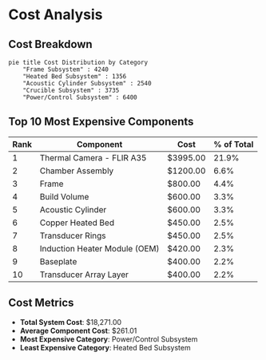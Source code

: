 # Cost Analysis

## Cost Breakdown

```mermaid
pie title Cost Distribution by Category
    "Frame Subsystem" : 4240
    "Heated Bed Subsystem" : 1356
    "Acoustic Cylinder Subsystem" : 2540
    "Crucible Subsystem" : 3735
    "Power/Control Subsystem" : 6400
```

## Top 10 Most Expensive Components

| Rank | Component | Cost | % of Total |
|------|-----------|------|------------|
| 1 | Thermal Camera - FLIR A35 | $3995.00 | 21.9% |
| 2 | Chamber Assembly | $1200.00 | 6.6% |
| 3 | Frame | $800.00 | 4.4% |
| 4 | Build Volume | $600.00 | 3.3% |
| 5 | Acoustic Cylinder | $600.00 | 3.3% |
| 6 | Copper Heated Bed | $450.00 | 2.5% |
| 7 | Transducer Rings | $450.00 | 2.5% |
| 8 | Induction Heater Module (OEM) | $420.00 | 2.3% |
| 9 | Baseplate | $400.00 | 2.2% |
| 10 | Transducer Array Layer | $400.00 | 2.2% |

## Cost Metrics

- **Total System Cost**: $18,271.00
- **Average Component Cost**: $261.01
- **Most Expensive Category**: Power/Control Subsystem
- **Least Expensive Category**: Heated Bed Subsystem
